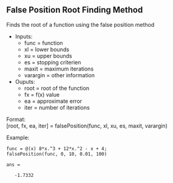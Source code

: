 ## False Position Root Finding Method

Finds the root of a function using the false position method
- Inputs: 
    - func = function
    - xl = lower bounds
    - xu = upper bounds
    - es = stopping criterien
    - maxit = maximum iterations
    - varargin = other information
- Ouputs: 
    - root = root of the function
    - fx = f(x) value
    - ea = approximate error
    - iter = number of iterations

Format:\
[root, fx, ea, iter] = falsePosition(func, xl, xu, es, maxit, varargin)

Example:
```
func = @(x) 8*x.^3 + 12*x.^2 - x + 4;
falsePosition(func, 0, 10, 0.01, 100)

ans =

   -1.7332
```


